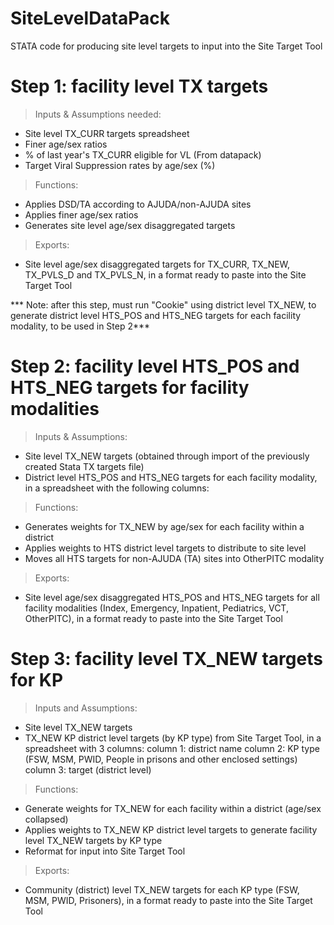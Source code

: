 # SiteLevelDataPack
STATA code for producing site level targets to input into the Site Target Tool

# Step 1: facility level TX targets
> Inputs & Assumptions needed:
- Site level TX_CURR targets spreadsheet
- Finer age/sex ratios
- % of last year's TX_CURR eligible for VL (From datapack)
- Target Viral Suppression rates by age/sex (%)
  
> Functions:
- Applies DSD/TA according to AJUDA/non-AJUDA sites 
- Applies finer age/sex ratios
- Generates site level age/sex disaggregated targets 
  
> Exports:
- Site level age/sex disaggregated targets for TX_CURR, TX_NEW, TX_PVLS_D and TX_PVLS_N, in a format ready to paste into the Site Target Tool
  
*** Note: after this step, must run "Cookie" using district level TX_NEW, to generate district level HTS_POS and HTS_NEG targets for each facility modality, to be used in Step 2***

# Step 2: facility level HTS_POS and HTS_NEG targets for facility modalities 
> Inputs & Assumptions:
- Site level TX_NEW targets (obtained through import of the previously created Stata TX targets file)
- District level HTS_POS and HTS_NEG targets for each facility modality, in a spreadsheet with the following columns: 
  
> Functions:
- Generates weights for TX_NEW by age/sex for each facility within a district
- Applies weights to HTS district level targets to distribute to site level 
- Moves all HTS targets for non-AJUDA (TA) sites into OtherPITC modality 
  
> Exports: 
- Site level age/sex disaggregated HTS_POS and HTS_NEG targets for all facility modalities (Index, Emergency, Inpatient, Pediatrics, VCT, OtherPITC), in a format ready to paste into the Site Target Tool

# Step 3: facility level TX_NEW targets for KP
> Inputs and Assumptions: 
- Site level TX_NEW targets
- TX_NEW KP district level targets (by KP type) from Site Target Tool, in a spreadsheet with 3 columns:
      column 1: district name
      column 2: KP type (FSW, MSM, PWID, People in prisons and other enclosed settings)
      column 3: target (district level)
  
> Functions:
- Generate weights for TX_NEW for each facility within a district (age/sex collapsed)
- Applies weights to TX_NEW KP district level targets to generate facility level TX_NEW targets by KP type
- Reformat for input into Site Target Tool 
  
> Exports:
- Community (district) level TX_NEW targets for each KP type (FSW, MSM, PWID, Prisoners), in a format ready to paste into the Site Target Tool 
